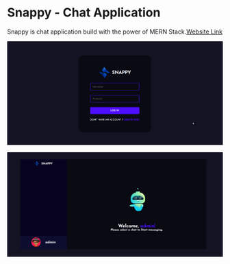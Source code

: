 # Snappy - Chat Application

Snappy is chat application build with the power of MERN Stack.[Website Link](https://snoopy-9lj5m3p3h-dipesh-kumar-guptas-projects.vercel.app/)

![login page](./images/snappy_login.png)

![home page](./images/snappy.png)
